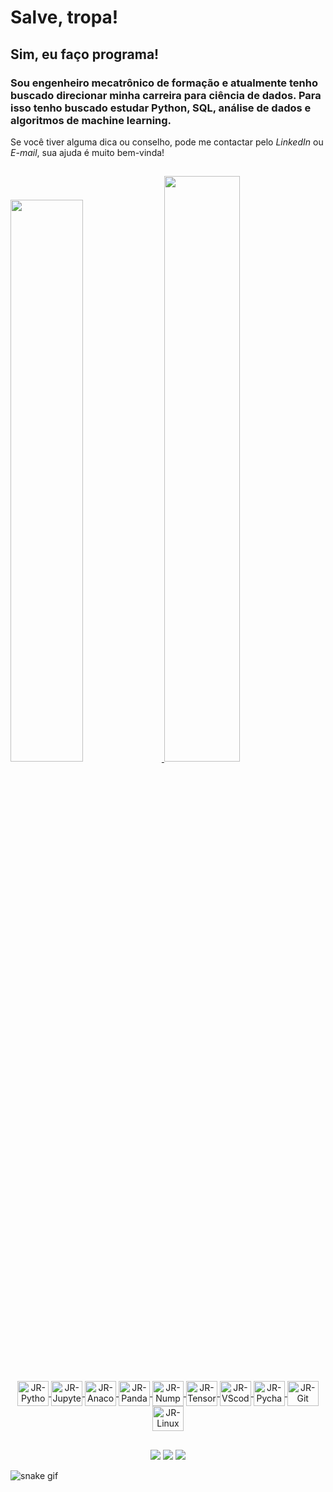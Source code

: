 # Salve, tropa! 

## Sim, eu faço programa!

### Sou engenheiro mecatrônico de formação e atualmente tenho buscado direcionar minha carreira para ciência de dados. Para isso tenho buscado estudar Python, SQL, análise de dados e algoritmos de machine learning.

Se você tiver alguma dica ou conselho, pode me contactar pelo *LinkedIn* ou *E-mail*, sua ajuda é muito bem-vinda!

##

<div>
  <a href="https://github.com/jnrxvr">
  <img width="48%" src="https://github-readme-stats.vercel.app/api?username=jnrxvr&show_icons=true&theme=tokyonight&include_all_commits=true&count_private=true"/>
  <img width="49%" src="https://github-readme-stats.vercel.app/api/top-langs/?username=jnrxvr&layout=compact&langs_count=7&theme=tokyonight"/>
</div>
  
<div align="center" style="display: inline_block"><br>
  <img align="center" alt="JR-Python" height="40" width="50" src="https://cdn.jsdelivr.net/gh/devicons/devicon/icons/python/python-original.svg">
  <img align="center" alt="JR-Jupyter" height="40" width="50" src="https://cdn.jsdelivr.net/gh/devicons/devicon/icons/jupyter/jupyter-original-wordmark.svg">
  <img align="center" alt="JR-Anaconda" height="40" width="50" src="https://cdn.jsdelivr.net/gh/devicons/devicon/icons/anaconda/anaconda-original-wordmark.svg">
  <img align="center" alt="JR-Pandas" height="40" width="50" src="https://cdn.jsdelivr.net/gh/devicons/devicon/icons/pandas/pandas-original-wordmark.svg">
  <img align="center" alt="JR-Numpy" height="40" width="50" src="https://cdn.jsdelivr.net/gh/devicons/devicon/icons/numpy/numpy-original.svg">
  <img align="center" alt="JR-TensorFlow" height="40" width="50" src="https://cdn.jsdelivr.net/gh/devicons/devicon/icons/tensorflow/tensorflow-original.svg">
  <img align="center" alt="JR-VScode" height="40" width="50" src="https://cdn.jsdelivr.net/gh/devicons/devicon/icons/vscode/vscode-original.svg">
  <img align="center" alt="JR-Pycharm" height="40" width="50" src="https://cdn.jsdelivr.net/gh/devicons/devicon/icons/pycharm/pycharm-original.svg">
  <img align="center" alt="JR-Git" height="40" width="50" src="https://cdn.jsdelivr.net/gh/devicons/devicon/icons/git/git-original-wordmark.svg">
  <img align="center" alt="JR-Linux" height="40" width="50" src="https://cdn.jsdelivr.net/gh/devicons/devicon/icons/ubuntu/ubuntu-plain-wordmark.svg">
</div> 
  
  ##
  
 <div align="center">
  <a href="https://medium.com/@xavierjr" target="_blank"><img src="https://img.shields.io/badge/Medium-12100E?style=for-the-badge&logo=medium&logoColor=white" target="_blank"></a>
  <a href="mailto:juniornxavier@hotmail.com"><img src="https://img.shields.io/badge/Microsoft_Outlook-0078D4?style=for-the-badge&logo=microsoft-outlook&logoColor=white" target="_blank"></a>
  <a href="https://www.linkedin.com/in/juniorxavier/" target="_blank"><img src="https://img.shields.io/badge/-LinkedIn-%230077B5?style=for-the-badge&logo=linkedin&logoColor=white" target="_blank"></a>
</div>
  
![snake gif](https://github.com/jnrxvr/jnrxvr/blob/output/github-contribution-grid-snake.svg)
